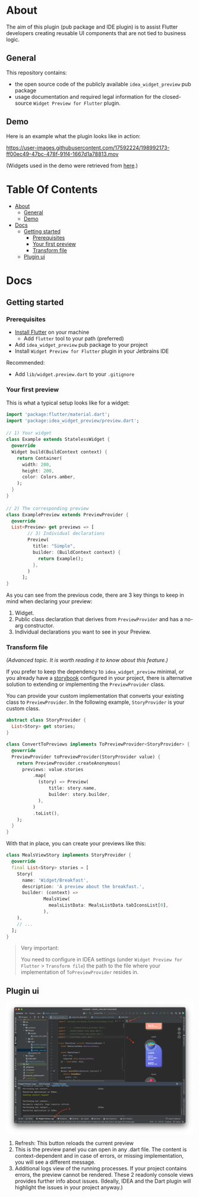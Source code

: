 # About

The aim of this plugin (pub package and IDE plugin) is to assist Flutter developers creating reusable UI components that are not tied to business logic.

## General

This repository contains:
- the open source code of the publicly available `idea_widget_preview` pub package
- usage documentation and required legal information for the closed-source `Widget Preview for Flutter` plugin.

## Demo

Here is an example what the plugin looks like in action:

https://user-images.githubusercontent.com/17592224/198992173-ff00ec49-47bc-478f-91f4-1667d1a78813.mov

(Widgets used in the demo were retrieved from [here](https://github.com/mitesh77/Best-Flutter-UI-Templates).)

# Table Of Contents

<!-- TOC -->
* [About](#about)
  * [General](#general)
  * [Demo](#demo)
* [Docs](#docs)
  * [Getting started](#getting-started)
    * [Prerequisites](#prerequisites)
    * [Your first preview](#your-first-preview)
    * [Transform file](#transform-file)
  * [Plugin ui](#plugin-ui)
<!-- TOC -->

# Docs

## Getting started

### Prerequisites

- [Install Flutter](https://docs.flutter.dev/get-started/install) on your machine
  - Add `flutter` tool to your path (preferred)
- Add `idea_widget_preview` pub package to your project
- Install `Widget Preview for Flutter` plugin in your Jetbrains IDE

Recommended:
- Add `lib/widget.preview.dart` to your `.gitignore`

### Your first preview

This is what a typical setup looks like for a widget:

```dart
import 'package:flutter/material.dart';
import 'package:idea_widget_preview/preview.dart';

// 1) Your widget
class Example extends StatelessWidget {
  @override
  Widget build(BuildContext context) {
    return Container(
      width: 200,
      height: 200,
      color: Colors.amber,
    );
  }
}

// 2) The corresponding preview
class ExamplePreview extends PreviewProvider {
  @override
  List<Preview> get previews => [
        // 3) Individual declarations 
        Preview(
          title: "Simple",
          builder: (BuildContext context) {
            return Example();
          },
        )
      ];
}
```

As you can see from the previous code, there are 3 key things to keep in mind when declaring your preview:

1) Widget.
2) Public class declaration that derives from `PreviewProvider` and has a no-arg constructor.
3) Individual declarations you want to see in your Preview.

### Transform file

*(Advanced topic. It is worth reading it to know about this feature.)*

If you prefer to keep the dependency to `idea_widget_preview` minimal, or you already have a [storybook](https://pub.dev/packages/storybook_flutter)  configured in your project, there is alternative solution to extending or implementing the `PreviewProvider` class.

You can provide your custom implementation that converts your existing class to `PreviewProvider`. In the following example, `StoryProvider` is your custom class.

```dart
abstract class StoryProvider {
  List<Story> get stories;
}
```

```dart
class ConvertToPreviews implements ToPreviewProvider<StoryProvider> {
  @override
  PreviewProvider toPreviewProvider(StoryProvider value) {
    return PreviewProvider.createAnonymous(
      previews: value.stories
          .map(
            (story) => Preview(
                title: story.name,
                builder: story.builder,
            ),
          )
          .toList(),
    );
  }
}
```

With that in place, you can create your previews like this:

```dart
class MealsViewStory implements StoryProvider {
  @override
  final List<Story> stories = [
    Story(
      name: 'Widget/Breakfast',
      description: 'A preview about the breakfast.',
      builder: (context) =>
              MealsView(
                mealsListData: MealsListData.tabIconsList[0],
              ),
    ),
    // ...
  ];
}
```

> Very important:
> 
> You need to configure in IDEA settings (under `Widget Preview for Flutter` > `Transform file`) the path to the file where your implementation of `ToPreviewProvider` resides in.

## Plugin ui

![IDEA](./docs/plugin/images/idea_features.png)

1) Refresh: This button reloads the current preview
2) This is the preview panel you can open in any .dart file. The content is context-dependent and in case of errors, or missing implementation, you will see a different message.
3) Additional logs view of the running processes. If your project contains errors, the preview cannot be rendered. These 2 readonly console views provides further info about issues. (Ideally, IDEA and the Dart plugin will highlight the issues in your project anyway.)



